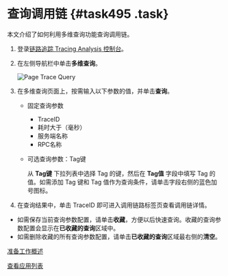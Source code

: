 # 查询调用链 {#task495 .task}

本文介绍了如何利用多维查询功能查询调用链。

1.  登录[链路追踪 Tracing Analysis 控制台](https://tracing-analysis.console.aliyun.com/#/overview)。
2.  在左侧导航栏中单击**多维查询**。 

    ![Page Trace Query](http://static-aliyun-doc.oss-cn-hangzhou.aliyuncs.com/assets/img/1134126/156863612253848_zh-CN.png)

3.  在多维查询页面上，按需输入以下参数的值，并单击**查询**。 
    -   固定查询参数

        -   TraceID
        -   耗时大于（毫秒）
        -   服务端名称
        -   RPC名称
    -   可选查询参数：Tag键

        从 **Tag键** 下拉列表中选择 Tag 的键，然后在 **Tag值** 字段中填写 Tag 的值。如需添加 Tag 键和 Tag 值作为查询条件，请单击字段右侧的蓝色加号图标。

4.  在查询结果中，单击 TraceID 即可进入调用链路标签页查看调用链详情。

-   如需保存当前查询参数配置，请单击**收藏**，方便以后快速查询。收藏的查询参数配置会显示在**已收藏的查询**区域中。
-   如需删除收藏的所有查询参数配置，请单击**已收藏的查询**区域最右侧的**清空**。

[准备工作概述](../intl.zh-CN/准备工作/准备工作概述.md#)

[查看应用列表](intl.zh-CN/控制台操作/应用管理/查看应用列表.md#)

